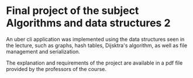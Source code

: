 # Final project of the subject Algorithms and data structures 2

An uber cli application was implemented using the data structures seen in the lecture, such as graphs, hash tables, Dijsktra's algorithm, as well as file management and serialization.

The explanation and requirements of the project are available in a pdf file provided by the professors of the course.

